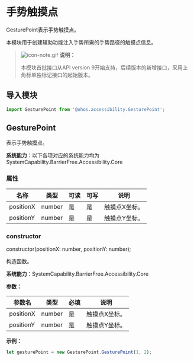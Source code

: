 # 手势触摸点

GesturePoint表示手势触摸点。

本模块用于创建辅助功能注入手势所需的手势路径的触摸点信息。

>![icon-note.gif](public_sys-resources/icon-note.gif) **说明：**
>
>本模块首批接口从API version 9开始支持，后续版本的新增接口，采用上角标单独标记接口的起始版本。

## 导入模块

```ts
import GesturePoint from '@ohos.accessibility.GesturePoint';
```

## GesturePoint

表示手势触摸点。

**系统能力**：以下各项对应的系统能力均为 SystemCapability.BarrierFree.Accessibility.Core

### 属性

| 名称        | 类型   | 可读   | 可写   | 说明      |
| --------- | ------ | ---- | ---- | ------- |
| positionX | number | 是    | 是    | 触摸点X坐标。 |
| positionY | number | 是    | 是    | 触摸点Y坐标。 |

### constructor

constructor(positionX: number, positionY: number);

构造函数。

**系统能力**：SystemCapability.BarrierFree.Accessibility.Core

**参数：**

| 参数名 | 类型 | 必填 | 说明 |
| -------- | -------- | -------- | -------- |
| positionX | number | 是 | 触摸点X坐标。 |
| positionY | number | 是  | 触摸点Y坐标。 |

**示例：**

```ts
let gesturePoint = new GesturePoint.GesturePoint(1, 2);
```
